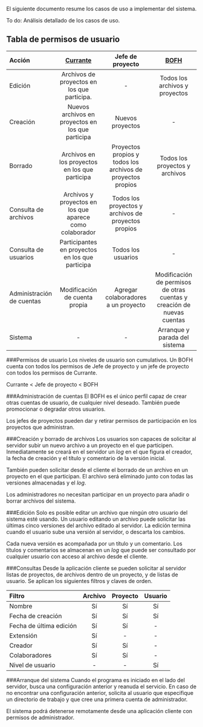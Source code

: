 El siguiente documento resume los casos de uso a implementar del sistema.

To do: Análisis detallado de los casos de uso.

Tabla de permisos de usuario
----------------------------
| Acción | [Currante](https://www.youtube.com/watch?v=kWrjYdD0Tg0) | Jefe de proyecto | [BOFH](http://www.benavent.org/bofh/) |
| :------------- | :-----------: | :-----------: | :-------: |
| Edición       | Archivos de proyectos en los que participa. | - | Todos los archivos y proyectos |
| Creación      | Nuevos archivos en proyectos en los que participa    | Nuevos proyectos | - |
| Borrado       | Archivos en los proyectos en los que participa | Proyectos propios y todos los archivos de proyectos propios | Todos los proyectos y archivos |
| Consulta de archivos| Archivos y proyectos en los que aparece como colaborador | Todos los proyectos y archivos de proyectos propios | - |
|Consulta de usuarios | Participantes en proyectos en los que participa | Todos los usuarios | - |
| Administración de cuentas | Modificación de cuenta propia | Agregar colaboradores a un proyecto | Modificación de permisos de otras cuentas y creación de nuevas cuentas |
| Sistema       | - | - | Arranque y parada del sistema |

###Permisos de usuario
Los niveles de usuario son cumulativos. 
Un BOFH cuenta con todos los permisos de Jefe de proyecto y un jefe de proyecto con todos los permisos de Currante.

Currante < Jefe de proyecto < BOFH

###Administración de cuentas
El BOFH es el único perfil capaz de crear otras cuentas de usuario, de cualquier nivel deseado. También puede promocionar o degradar otros usuarios.

Los jefes de proyectos pueden dar y retirar permisos de participación en los proyectos que administran.

###Creación y borrado de archivos
Los usuarios son capaces de solicitar al servidor subir un nuevo archivo a un proyecto en el que participen. Inmediatamente se creará en el servidor un *log* en el que figura el creador, la fecha de creación y el título y comentario de la versión inicial.

También pueden solicitar desde el cliente el borrado de un archivo en un proyecto en el que participan. El archivo será eliminado junto con todas las versiones almacenadas y el *log*.

Los administradores no necesitan participar en un proyecto para añadir o borrar archivos del sistema.

###Edición
Solo es posible editar un archivo que ningún otro usuario del sistema esté usando. 
Un usuario editando un archivo puede solicitar las últimas cinco versiones del archivo editado al servidor.
La edición termina cuando el usuario sube una versión al servidor, o descarta los cambios.

Cada nueva versión es acompañada por un título y un comentario. Los títulos y comentarios se almacenan en un *log* que puede ser consultado por cualquier usuario con acceso al archivo desde el cliente.

###Consultas
Desde la aplicación cliente se pueden solicitar al servidor listas de proyectos, de archivos dentro de un proyecto, y de listas de usuario. Se aplican los siguientes filtros y claves de orden.

| Filtro            | Archivo | Proyecto | Usuario |
| :---------------- | :-----: | :------: | :-----: |
| Nombre            | Sí      | Sí       | Sí      |
| Fecha de creación | Sí      | Sí       | Sí      |
| Fecha de última edición |Sí | Sí       | -       |
| Extensión         | Sí      | -        | -       |
| Creador           | Sí      | Sí       | -       |
| Colaboradores     | Sí      | Sí       | -       |
| Nivel de usuario  | -       | -        | Sí      |


###Arranque del sistema
Cuando el programa es iniciado en el lado del servidor, busca una configuración anterior y reanuda el servicio.
En caso de no encontrar una configuración anterior, solicita al usuario que especifique un directorio de trabajo 
y que cree una primera cuenta de administrador.

El sistema podrá detenerse remotamente desde una aplicación cliente con permisos de administrador.
